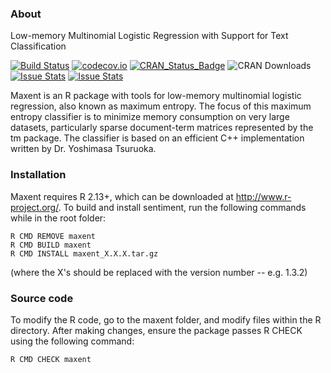 ### About

Low-memory Multinomial Logistic Regression with Support for Text Classification

[![Build Status](https://travis-ci.org/vsimko/maxent.svg)](https://travis-ci.org/vsimko/maxent)
[![codecov.io](https://codecov.io/github/vsimko/maxent/coverage.svg?branch=master)](https://codecov.io/github/vsimko/maxent?branch=master) 
[![CRAN_Status_Badge](http://www.r-pkg.org/badges/version/maxent)](http://cran.r-project.org/package=maxent)
![CRAN Downloads](http://cranlogs.r-pkg.org/badges/maxent)
[![Issue Stats](http://issuestats.com/github/timjurka/maxent/badge/pr)](http://issuestats.com/github/timjurka/maxent)
[![Issue Stats](http://issuestats.com/github/timjurka/maxent/badge/issue)](http://issuestats.com/github/timjurka/maxent)


Maxent is an R package with tools for low-memory multinomial logistic regression,
also known as maximum entropy. The focus of this maximum entropy classifier is to
minimize memory consumption on very large datasets, particularly sparse document-term
matrices represented by the tm package. The classifier is based on an efficient C++
implementation written by Dr. Yoshimasa Tsuruoka.

### Installation

Maxent requires R 2.13+, which can be downloaded at http://www.r-project.org/.
To build and install sentiment, run the following commands while in the root folder:
```
R CMD REMOVE maxent
R CMD BUILD maxent
R CMD INSTALL maxent_X.X.X.tar.gz
```
(where the X's should be replaced with the version number -- e.g. 1.3.2)

### Source code

To modify the R code, go to the maxent folder, and modify files within the R directory.
After making changes, ensure the package passes R CHECK using the following command:
```
R CMD CHECK maxent
```
